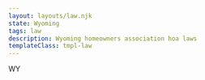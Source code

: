 ```yaml
---
layout: layouts/law.njk
state: Wyoming
tags: law
description: Wyoming homeowners association hoa laws
templateClass: tmpl-law
---
```


WY